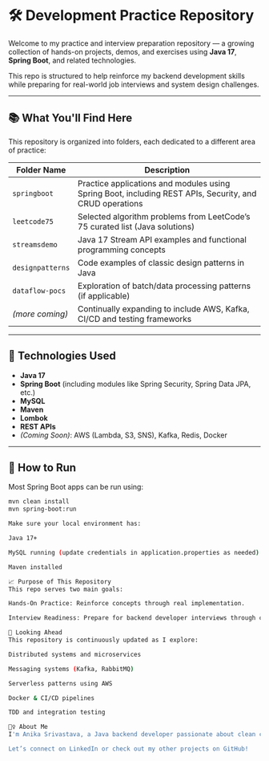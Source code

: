 # 🛠️ Development Practice Repository

Welcome to my practice and interview preparation repository — a growing collection of hands-on projects, demos, and exercises using **Java 17**, **Spring Boot**, and related technologies.

This repo is structured to help reinforce my backend development skills while preparing for real-world job interviews and system design challenges.

---

## 📚 What You'll Find Here

This repository is organized into folders, each dedicated to a different area of practice:

| Folder Name       | Description                                                                 |
|-------------------|-----------------------------------------------------------------------------|
| `springboot`       | Practice applications and modules using Spring Boot, including REST APIs, Security, and CRUD operations |
| `leetcode75`       | Selected algorithm problems from LeetCode’s 75 curated list (Java solutions) |
| `streamsdemo`      | Java 17 Stream API examples and functional programming concepts             |
| `designpatterns`   | Code examples of classic design patterns in Java                            |
| `dataflow-pocs`    | Exploration of batch/data processing patterns (if applicable)               |
| *(more coming)*    | Continually expanding to include AWS, Kafka, CI/CD and testing frameworks   |

---

## 🧰 Technologies Used

- **Java 17**
- **Spring Boot** (including modules like Spring Security, Spring Data JPA, etc.)
- **MySQL**
- **Maven**
- **Lombok**
- **REST APIs**
- *(Coming Soon)*: AWS (Lambda, S3, SNS), Kafka, Redis, Docker

---

## 🚀 How to Run

Most Spring Boot apps can be run using:

```bash
mvn clean install
mvn spring-boot:run

Make sure your local environment has:

Java 17+

MySQL running (update credentials in application.properties as needed)

Maven installed

📈 Purpose of This Repository
This repo serves two main goals:

Hands-On Practice: Reinforce concepts through real implementation.

Interview Readiness: Prepare for backend developer interviews through curated problem-solving, system design demos, and project work.

🧠 Looking Ahead
This repository is continuously updated as I explore:

Distributed systems and microservices

Messaging systems (Kafka, RabbitMQ)

Serverless patterns using AWS

Docker & CI/CD pipelines

TDD and integration testing

🙋‍♀️ About Me
I'm Anika Srivastava, a Java backend developer passionate about clean code, scalable systems, and continuous learning.

Let’s connect on LinkedIn or check out my other projects on GitHub!


